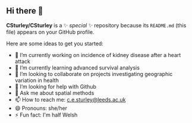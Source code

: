 ## Hi there 👋

**CSturley/CSturley** is a ✨ _special_ ✨ repository because its `README.md` (this file) appears on your GitHub profile.

Here are some ideas to get you started:

- 🔭 I’m currently working on incidence of kidney disease after a heart attack 
- 🌱 I’m currently learning advanced survival analysis
- 👯 I’m looking to collaborate on projects investigating geographic variation in health 
- 🤔 I’m looking for help with Github
- 💬 Ask me about spatial methods
- 📫 How to reach me: c.e.sturley@leeds.ac.uk
- 😄 Pronouns: she/her
- ⚡ Fun fact: I'm half Welsh
